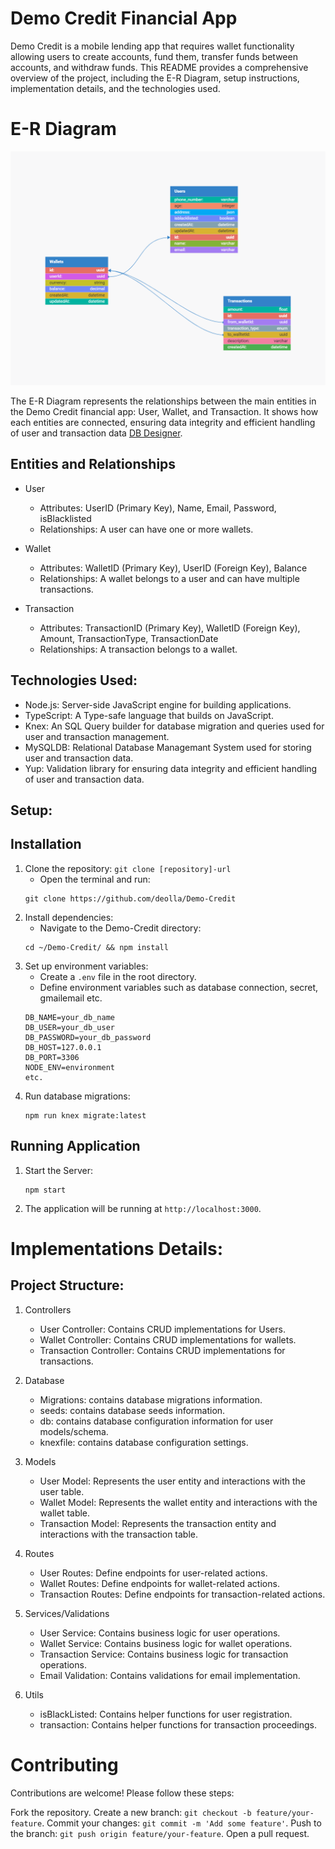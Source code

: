 # Demo Credit Financial App

Demo Credit is a mobile lending app that requires wallet functionality allowing users to create accounts, fund them, transfer funds between accounts, and withdraw funds. This README provides a comprehensive overview of the project, including the E-R Diagram, setup instructions, implementation details, and the technologies used.

# E-R Diagram

![Database](./img/demo-.png)

The E-R Diagram represents the relationships between the main entities in the Demo Credit financial app: User, Wallet, and Transaction.
It shows how each entities are connected, ensuring data integrity and efficient handling of user and transaction data [DB Designer](https://erd.dbdesigner.net/designer/schema/1719599003-demo-credit).

## Entities and Relationships

- User

  - Attributes: UserID (Primary Key), Name, Email, Password, isBlacklisted
  - Relationships: A user can have one or more wallets.

- Wallet

  - Attributes: WalletID (Primary Key), UserID (Foreign Key), Balance
  - Relationships: A wallet belongs to a user and can have multiple transactions.

- Transaction
  - Attributes: TransactionID (Primary Key), WalletID (Foreign Key), Amount, TransactionType, TransactionDate
  - Relationships: A transaction belongs to a wallet.

## Technologies Used:

- Node.js: Server-side JavaScript engine for building applications.
- TypeScript: A Type-safe language that builds on JavaScript.
- Knex: An SQL Query builder for database migration and queries used for user and transaction management.
- MySQLDB: Relational Database Managemant System used for storing user and transaction data.
- Yup: Validation library for ensuring data integrity and efficient handling of user and transaction data.

## Setup:

## Installation

1. Clone the repository: `git clone [repository]-url`
   - Open the terminal and run:
   ```
   git clone https://github.com/deolla/Demo-Credit
   ```
2. Install dependencies:
   - Navigate to the Demo-Credit directory:
   ```
   cd ~/Demo-Credit/ && npm install
   ```
3. Set up environment variables:
   - Create a `.env` file in the root directory.
   - Define environment variables such as database connection, secret, gmailemail etc.
   ```
   DB_NAME=your_db_name
   DB_USER=your_db_user
   DB_PASSWORD=your_db_password
   DB_HOST=127.0.0.1
   DB_PORT=3306
   NODE_ENV=environment
   etc.
   ```
4. Run database migrations:
   ```
   npm run knex migrate:latest
   ```

## Running Application

1. Start the Server:
   ```
   npm start
   ```
2. The application will be running at `http://localhost:3000`.

# Implementations Details:

## Project Structure:

1. Controllers

   - User Controller: Contains CRUD implementations for Users.
   - Wallet Controller: Contains CRUD implementations for wallets.
   - Transaction Controller: Contains CRUD implementations for transactions.

2. Database

   - Migrations: contains database migrations information.
   - seeds: contains database seeds information.
   - db: contains database configuration information for user models/schema.
   - knexfile: contains database configuration settings.

3. Models

   - User Model: Represents the user entity and interactions with the user table.
   - Wallet Model: Represents the wallet entity and interactions with the wallet table.
   - Transaction Model: Represents the transaction entity and interactions with the transaction table.

4. Routes

   - User Routes: Define endpoints for user-related actions.
   - Wallet Routes: Define endpoints for wallet-related actions.
   - Transaction Routes: Define endpoints for transaction-related actions.

5. Services/Validations

   - User Service: Contains business logic for user operations.
   - Wallet Service: Contains business logic for wallet operations.
   - Transaction Service: Contains business logic for transaction operations.
   - Email Validation: Contains validations for email implementation.

6. Utils
   - isBlackListed: Contains helper functions for user registration.
   - transaction: Contains helper functions for transaction proceedings.

# Contributing

Contributions are welcome! Please follow these steps:

Fork the repository.
Create a new branch: `git checkout -b feature/your-feature`.
Commit your changes: `git commit -m 'Add some feature'`.
Push to the branch: `git push origin feature/your-feature`.
Open a pull request.
